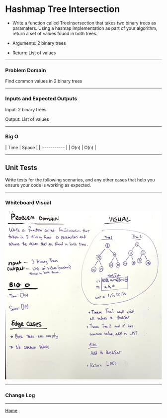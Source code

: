 # Hashmap Tree Intersection

* Write a function called TreeInsersection that takes two binary trees as paramaters. Using a hasmap implementation as part of your algorithm, return a set of values found in both trees.

* Arguments: 2 binary trees

* Return: List of values

---

### Problem Domain

Find common values in 2 binary trees

---

### Inputs and Expected Outputs

Input: 2 binary trees

Output: List of values

---

### Big O

| Time | Space |
| :----------- |
| O(n) | O(n) |

---

## Unit Tests

Write tests for the following scenarios, and any other cases that help you ensure your code is working as expected.

---

### Whiteboard Visual

![whiteboard](hashmap-tree-intersection.jpg)

---

### Change Log

---

[Home](/README.md)
